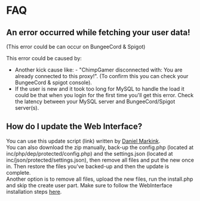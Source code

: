 # FAQ

## An error occurred while fetching your user data!

\(This error could be can occur on BungeeCord & Spigot\)

This error could be caused by:

* Another kick cause like: - "ChimpGamer disconnected with: You are already connected to this proxy!". \(To confirm this you can check your BungeeCord & spigot console\).
* If the user is new and it took too long for MySQL to handle the load it could be that when you login for the first time you'll get this error. Check the latency between your MySQL server and BungeeCord/Spigot server\(s\).

## How do I update the Web Interface?

You can use this update script \(link\) written by  [Daniel Markink](https://github.com/DanielMarkink).  
You can also download the zip manually, back-up the config.php \(located at inc/php/dep/protected/config.php\) and the settings.json \(located at inc/json/protected/settings.json\), then remove all files and put the new once in. Then restore the files you've backed-up and then the update is complete.  
Another option is to remove all files, upload the new files, run the install.php and skip the create user part. Make sure to follow the WebInterface installation steps [here](https://networkmanager.gitbook.io/wiki/installation/networkmanager-webinterface).



